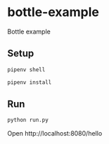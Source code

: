 # bottle-example
Bottle example

## Setup

```bash
pipenv shell
```

```bash
pipenv install
```

## Run

```bash
python run.py
```

Open http://localhost:8080/hello
